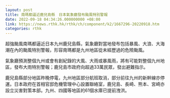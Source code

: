 ```yaml
---
layout: post
title: 南瑪都逼近鹿兒島縣　日本氣象廳發布颱風特別警報
date: 2022-09-18 04:34:26.000000000 +08:00
link: https://news.rthk.hk/rthk/ch/component/k2/1667296-20220918.htm
categories: rthk
---
```


超強颱風南瑪都逼近日本九州鹿兒島縣，氣象廳對當地發布包括暴風、大浪、大海潮在內的颱風特別警報，形容南瑪都是九州地區從未經歷過的危險颱風。

氣象廳預測整個九州或會有創紀錄的大風、大雨或暴風雨，將有可能對整個九州地區，發布大雨特別警報；鹿兒島市政府向超過33萬民眾，發出避難指示。

鹿兒島縣部分地區昨晚停電，九州地區部分航班取消，部分前往九州的新幹線亦停運。日本政府在首相官邸危機管理中心設置聯絡室，鹿兒島、長崎、熊本、宮崎亦設立災害對策本部。九州、四國等地區的61個水庫已提前洩洪。
